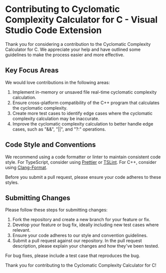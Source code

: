 # Contributing to Cyclomatic Complexity Calculator for C - Visual Studio Code Extension

Thank you for considering a contribution to the Cyclomatic Complexity Calculator for C. We appreciate your help and have outlined some guidelines to make the process easier and more effective.

## Key Focus Areas

We would love contributions in the following areas:

1. Implement in-memory or unsaved file real-time cyclomatic complexity calculation.
2. Ensure cross-platform compatibility of the C++ program that calculates the cyclomatic complexity.
3. Create more test cases to identify edge cases where the cyclomatic complexity calculation may be inaccurate.
4. Improve the cyclomatic complexity calculation to better handle edge cases, such as "&&", "||", and "?:" operations.

## Code Style and Conventions

We recommend using a code formatter or linter to maintain consistent code style. For TypeScript, consider using [Prettier](https://prettier.io/) or [TSLint](https://palantir.github.io/tslint/). For C++, consider using [Clang-Format](https://clang.llvm.org/docs/ClangFormat.html).

Before you submit a pull request, please ensure your code adheres to these styles.

## Submitting Changes

Please follow these steps for submitting changes:

1. Fork the repository and create a new branch for your feature or fix.
2. Develop your feature or bug fix, ideally including new test cases where relevant.
3. Ensure your code adheres to our style and convention guidelines.
4. Submit a pull request against our repository. In the pull request description, please explain your changes and how they've been tested.

For bug fixes, please include a test case that reproduces the bug.

Thank you for contributing to the Cyclomatic Complexity Calculator for C!
